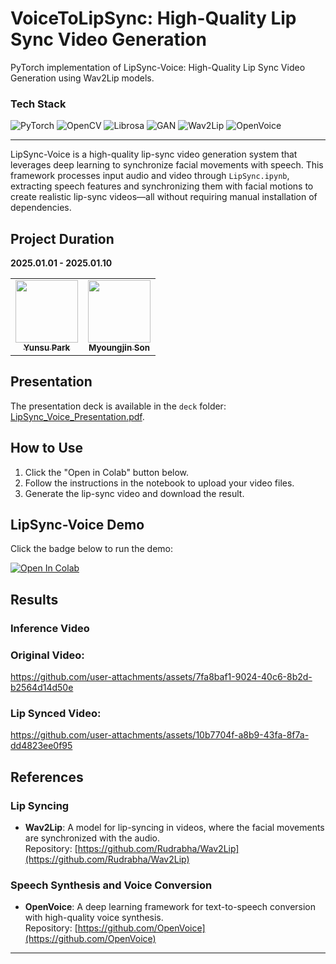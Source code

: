 # VoiceToLipSync: High-Quality Lip Sync Video Generation

PyTorch implementation of LipSync-Voice: High-Quality Lip Sync Video Generation using Wav2Lip models.

### Tech Stack

<p align="left">

  <img src="https://img.shields.io/badge/Library-PyTorch-lightgrey" alt="PyTorch"/>
  <img src="https://img.shields.io/badge/Library-OpenCV-black" alt="OpenCV"/>
  <img src="https://img.shields.io/badge/Library-Librosa-orange" alt="Librosa"/>
  <img src="https://img.shields.io/badge/Model-GAN-lightgrey" alt="GAN"/>
  <img src="https://img.shields.io/badge/Library-Wav2Lip-blue" alt="Wav2Lip"/>
  <img src="https://img.shields.io/badge/Library-OpenVoice-teal" alt="OpenVoice"/>
</p>

---
LipSync-Voice is a high-quality lip-sync video generation system that leverages deep learning to synchronize facial movements with speech. This framework processes input audio and video through ``LipSync.ipynb``, extracting speech features and synchronizing them with facial motions to create realistic lip-sync videos—all without requiring manual installation of dependencies.

## Project Duration

**2025.01.01 - 2025.01.10**

<table>
  <tbody>
    <tr>
      <td align="center">
        <a href="https://github.com/PARKYUNSU">
          <img src="https://github.com/PARKYUNSU.png" width="100px;" alt=""/>
          <br /><sub><b>Yunsu Park</b></sub>
        </a>
        <br />
      <td align="center">
        <a href="https://github.com/MyoungJinSon">
          <img src="https://github.com/MyoungJinSon.png" width="100px;" alt=""/>
          <br /><sub><b>Myoungjin Son</b></sub>
        </a>
        <br />
      </td>
    </tr>
  </tbody>
</table>

## Presentation

The presentation deck is available in the `deck` folder: [LipSync_Voice_Presentation.pdf](https://github.com/PARKYUNSU/LipSync-Voice/blob/main/deck/LipSync_Voice_Presentation.pdf).

## How to Use

1. Click the "Open in Colab" button below.
2. Follow the instructions in the notebook to upload your video files.
3. Generate the lip-sync video and download the result.

## LipSync-Voice Demo

Click the badge below to run the demo:

[![Open In Colab](https://colab.research.google.com/assets/colab-badge.svg)](https://colab.research.google.com/github/PARKYUNSU/VoiceToLipSync/blob/main/Voice2LipSync.ipynb)

## Results

### Inference Video

### Original Video:
https://github.com/user-attachments/assets/7fa8baf1-9024-40c6-8b2d-b2564d14d50e

### Lip Synced Video:
https://github.com/user-attachments/assets/10b7704f-a8b9-43fa-8f7a-dd4823ee0f95

## References

### Lip Syncing
- **Wav2Lip**: A model for lip-syncing in videos, where the facial movements are synchronized with the audio.  
  Repository: [https://github.com/Rudrabha/Wav2Lip](https://github.com/Rudrabha/Wav2Lip)

### Speech Synthesis and Voice Conversion
- **OpenVoice**: A deep learning framework for text-to-speech conversion with high-quality voice synthesis.  
  Repository: [https://github.com/OpenVoice](https://github.com/OpenVoice)

---
